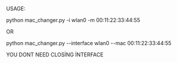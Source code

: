 USAGE:

python mac_changer.py -i wlan0 -m 00:11:22:33:44:55

OR

python mac_changer.py --interface wlan0 --mac 00:11:22:33:44:55

YOU DONT NEED CLOSİNG İNTERFACE
